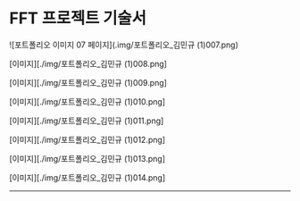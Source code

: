# FFT 프로젝트 기술서

![포트폴리오 이미지 07 페이지](.img/포트폴리오_김민규 (1)007.png)


[이미지][./img/포트폴리오_김민규 (1)008.png]


[이미지][./img/포트폴리오_김민규 (1)009.png]


[이미지][./img/포트폴리오_김민규 (1)010.png]


[이미지][./img/포트폴리오_김민규 (1)011.png]


[이미지][./img/포트폴리오_김민규 (1)012.png]


[이미지][./img/포트폴리오_김민규 (1)013.png]


[이미지][./img/포트폴리오_김민규 (1)014.png]

---
